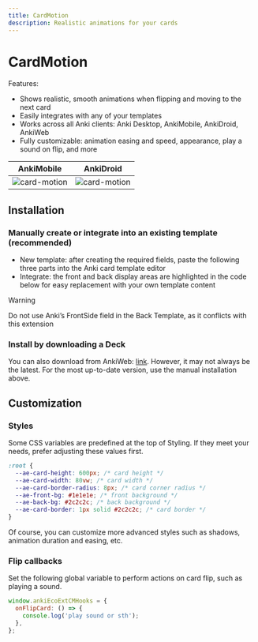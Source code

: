 ```yaml
---
title: CardMotion
description: Realistic animations for your cards
---
```


# CardMotion

<!--@include: @/parts/header.md -->

Features:

- Shows realistic, smooth animations when flipping and moving to the next card
- Easily integrates with any of your templates
- Works across all Anki clients: Anki Desktop, AnkiMobile, AnkiDroid, AnkiWeb
- Fully customizable: animation easing and speed, appearance, play a sound on flip, and more

| AnkiMobile                                            | AnkiDroid                                                 |
| ----------------------------------------------------- | --------------------------------------------------------- |
| ![card-motion](/extension-assets/card-motion-ios.gif) | ![card-motion](/extension-assets/card-motion-android.gif) |

## Installation

### Manually create or integrate into an existing template (recommended)

- New template: after creating the required fields, paste the following three parts into the Anki card template editor
- Integrate: the front and back display areas are highlighted in the code below for easy replacement with your own template content

> [!WARNING]
> Do not use Anki’s FrontSide field in the Back Template, as it conflicts with this extension

<!--@include: ../../parts/ext-cm-install.md -->

### Install by downloading a Deck

You can also download from AnkiWeb: [link](https://ankiweb.net/shared/info/1841184152). However, it may not always be the latest. For the most up-to-date version, use the manual installation above.

## Customization

### Styles

Some CSS variables are predefined at the top of Styling. If they meet your needs, prefer adjusting these values first.

```css
:root {
  --ae-card-height: 600px; /* card height */
  --ae-card-width: 80vw; /* card width */
  --ae-card-border-radius: 8px; /* card corner radius */
  --ae-front-bg: #1e1e1e; /* front background */
  --ae-back-bg: #2c2c2c; /* back background */
  --ae-card-border: 1px solid #2c2c2c; /* card border */
}
```

Of course, you can customize more advanced styles such as shadows, animation duration and easing, etc.

### Flip callbacks

Set the following global variable to perform actions on card flip, such as playing a sound.

```js
window.ankiEcoExtCMHooks = {
  onFlipCard: () => {
    console.log('play sound or sth');
  },
};
```

<!--@include: @/parts/feedback-en.md -->

